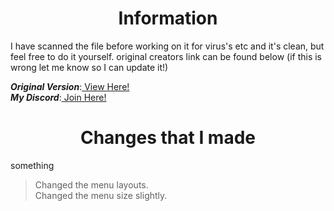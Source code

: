 <h1 align="center">Information</a></h1>

I have scanned the file before working on it for virus's etc and it's clean, but feel free to do it yourself. original creators link can be found below (if this is wrong let me know so I can update it!)

***Original Version***:<a href="https://www.unknowncheats.me/forum/other-games/511184-assetto-corsa-alien-torque-grip-downforce.html" target="blank"> View Here!</a>  
***My Discord***:<a href="https://discord.gg/WHHsDjm73Y" target="blank"> Join Here!</a>  

<h1 align="center">Changes that I made</a></h1>

something

>Changed the menu layouts.  
>Changed the menu size slightly.  
